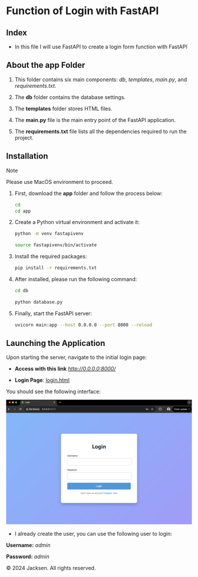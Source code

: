 # Function of Login with FastAPI

## Index

- In this file I will use FastAPI to create a login form function with FastAPI

## About the **app** Folder

1. This folder contains six main components: *db*, *templates*, *main.py*, and *requirements.txt*.

2. The **db** folder contains the database settings.

5. The **templates** folder stores HTML files.

6. The **main.py** file is the main entry point of the FastAPI application.

7. The **requirements.txt** file lists all the dependencies required to run the project.

## Installation

>[!NOTE]
>Please use MacOS environment to proceed.

1. First, download the **app** folder and follow the process below:
    ```bash
    cd
    cd app
    ```

2. Create a Python virtual environment and activate it:
    ```bash
    python -m venv fastapivenv
    ```

    ```bash
    source fastapivenv/bin/activate
    ```

3. Install the required packages:
    ```bash
    pip install -r requirements.txt
    ```

4. After installed, please run the following command:
    ```bash
    cd db
    ```

    ```bash
    python database.py
    ```

5. Finally, start the FastAPI server:
    ```bash
    uvicorn main:app --host 0.0.0.0 --port 8000 --reload
    ```


## Launching the Application

Upon starting the server, navigate to the initial login page:

- **Access with this link** *http://0.0.0.0:8000/*

- **Login Page**: [login.html](https://github.com/jacksen-ng/login_fastapi/blob/main/app/templates/login.html)

You should see the following interface:

![Login Page](https://github.com/jacksen-ng/login_fastapi/blob/main/app/image/loginimage.png)

- I already create the user, you can use the following user to login:

**Username:** *admin*

**Password:** *admin*


© 2024 Jacksen. All rights reserved.